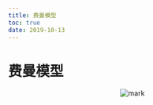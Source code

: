 ```yaml
---
title: 费曼模型
toc: true
date: 2019-10-13
---
```

# 费曼模型


<center>

![mark](http://images.iterate.site/blog/image/20191011/naWfDdF77PNx.png?imageslim)

</center>
